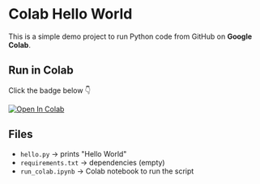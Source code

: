 # Colab Hello World

This is a simple demo project to run Python code from GitHub on **Google Colab**.

## Run in Colab

Click the badge below 👇

[![Open In Colab](https://colab.research.google.com/assets/colab-badge.svg)](https://colab.research.google.com/github/Samson-Abebe/colab-hello-world/blob/main/run_colab.ipynb)

## Files

- `hello.py` → prints "Hello World"
- `requirements.txt` → dependencies (empty)
- `run_colab.ipynb` → Colab notebook to run the script

